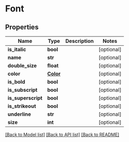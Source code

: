 # Font

## Properties
Name | Type | Description | Notes
------------ | ------------- | ------------- | -------------
**is_italic** | **bool** |  | [optional] 
**name** | **str** |  | [optional] 
**double_size** | **float** |  | [optional] 
**color** | [**Color**](Color.md) |  | [optional] 
**is_bold** | **bool** |  | [optional] 
**is_subscript** | **bool** |  | [optional] 
**is_superscript** | **bool** |  | [optional] 
**is_strikeout** | **bool** |  | [optional] 
**underline** | **str** |  | [optional] 
**size** | **int** |  | [optional] 

[[Back to Model list]](../README.md#documentation-for-models) [[Back to API list]](../README.md#documentation-for-api-endpoints) [[Back to README]](../README.md)


